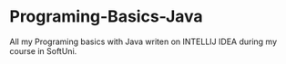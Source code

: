 # Programing-Basics-Java
All my Programing basics with Java writen on INTELLIJ IDEA during my course in SoftUni.
